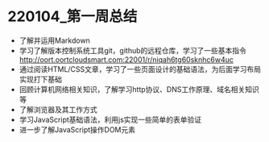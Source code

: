# 220104_第一周总结

- 了解并运用Markdown
- 学习了解版本控制系统工具git，github的远程仓库，学习了一些基本指令
http://oort.oortcloudsmart.com:22001/r/niqah6tg60sknhc6w4uc
- 通过阅读HTML/CSS文章，学习了一些页面设计的基础语法，为后面学习布局实现打下基础
- 回顾计算机网络相关知识，了解学习http协议、DNS工作原理、域名相关知识等
- 了解浏览器及其工作方式
- 学习JavaScript基础语法，利用js实现一些简单的表单验证
- 进一步了解JavaScript操作DOM元素